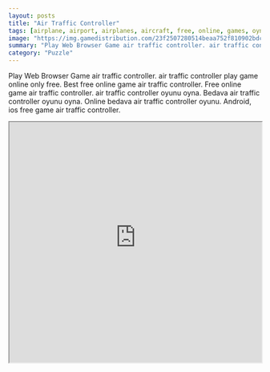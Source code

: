 ```yaml
---
layout: posts
title: "Air Traffic Controller"
tags: [airplane, airport, airplanes, aircraft, free, online, games, oyna, game, free, games, play, play, games]
image: "https://img.gamedistribution.com/23f2507280514beaa752f810902bdc3f-1280x550.jpeg"
summary: "Play Web Browser Game air traffic controller. air traffic controller play game online only free. Best free online game air traffic controller. Free online game air traffic controller. air traffic controller oyunu oyna. Bedava air traffic controller oyunu oyna. Online bedava air traffic controller oyunu. Android, ios free game air traffic controller."
category: "Puzzle"
---
```


Play Web Browser Game air traffic controller. air traffic controller play game online only free. Best free online game air traffic controller. Free online game air traffic controller. air traffic controller oyunu oyna. Bedava air traffic controller oyunu oyna. Online bedava air traffic controller oyunu. Android, ios free game air traffic controller.

<iframe width="100%" height="480px;" src="https://html5.gamedistribution.com/23f2507280514beaa752f810902bdc3f/"></iframe>